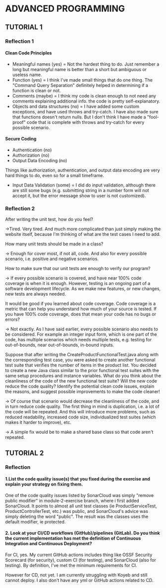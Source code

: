 # ADVANCED PROGRAMMING

## TUTORIAL 1

### Reflection 1

#### Clean Code Principles
- Meaningful names (yes) = Not the hardest thing to do. Just remember a long but meaningful name is better than a short but ambiguous or useless name.
- Function (yes) = I think I've made small things that do one thing. The "Command Query Separation" definitely helped in determining if a function is clean or not.
- Comments (maybe) = I think my code is clean enough to not need any comments explaining additional info. the code is pretty self-explanatory.
- Objects and data structures (no) = I have added some custom exceptions, and have used throws and try-catch. I have also made sure that functions doesn't return nulls. But I don't think I have made a "fool-proof" code that is complete with throws and try-catch for every possible scenario.

#### Secure Coding
- Authentication (no)
- Authorization (no)
- Output Data Encoding (no)
  
Things like authorization, authentication, and output data encoding are very hard things to do, even so for a small timeframe.

- Input Data Validation (some) = I did do input validation, although there are still some bugs (e.g. submitting string in a number form will not accept it, but the error message show to user is not customized).

### Reflection 2

After writing the unit test, how do you feel?   

->Tired. Very tired. And much more complicated than just simply making the website itself, because I'm thinking of what are the test cases I need to add.

How many unit tests should be made in a class?   

-> Enough for cover most, if not all, code. And also for every possible scenario, i.e. positive and negative scenarios.

How to make sure that our unit tests are enough to verify our program?  

-> If every possible scenario is covered, and have near 100% code coverage is when it is enough. However, testing is an ongoing part of a software development lifecycle. As we make new features, or new changes, new tests are always needed.

It would be good if you learned about code coverage. Code coverage is a metric that can help you understand how much of your source is tested. If you have 100% code coverage, does that mean your code has no bugs or errors?  

-> Not exactly. As I have said earlier, every possible scenario also needs to be considered. For example an integer input form, which is one part of the code, has multiple scenarios which needs multiple tests, e.g. testing for out-of-bounds, near out-of-bounds, in-bound inputs.

Suppose that after writing the CreateProductFunctionalTest.java along with the corresponding test case, you were asked to create another functional test suite that verifies the number of items in the product list. You decided to create a new Java class similar to the prior functional test suites with the same setup procedures and instance variables.
What do you think about the cleanliness of the code of the new functional test suite? Will the new code reduce the code quality?  Identify the potential clean code issues, explain the reasons, and suggest possible improvements to make the code cleaner!

-> Of course that scenario would decrease the cleanliness of the code, and in turn reduce code quality. The first thing in mind is duplication, i.e. a lot of the code will be repeated. And this will introduce more problems, such as reduced readability, increased code size, individualized test suites (which makes it harder to improve), etc.

-> A simple fix would be to make a shared base class so that code aren't repeated.

## TUTORIAL 2

### Reflection

#### 1.List the code quality issue(s) that you fixed during the exercise and explain your strategy on fixing them.

One of the code quality issues listed by SonarCloud was simply "remove public modifier" in module-2-exercise branch, where i first added SonarCloud.
It points to almost all unit test classes (ie ProductServiceTest, ProductControllerTest, etc.) was public, and SonarCloud's advice was simply deleting the word "public".
The result was the classes uses the default modifier, ie protected.

#### 2. Look at your CI/CD workflows (GitHub)/pipelines (GitLab). Do you think the current implementation has met the definition of Continuous Integration and Continuous Deployment?

For CI, yes. My current GitHub actions includes thing like OSSF Security Scorecard (for security), custom CI (for testing), and SonarCloud (also for testing).
By definition, I've met the minimum requirements for CI.

However for CD, not yet. I am currently struggling with Koyeb and still cannot deploy.
I also don't have any yml or GitHub actions related to CD.